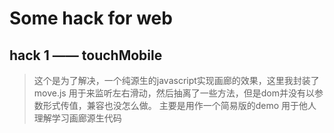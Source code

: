 # Some hack for web

## hack 1 —— touchMobile

> 这个是为了解决，一个纯源生的javascript实现画廊的效果，这里我封装了move.js 用于来监听左右滑动，然后抽离了一些方法，但是dom并没有以参数形式传值，兼容也没怎么做。 主要是用作一个简易版的demo 用于他人理解学习画廊源生代码